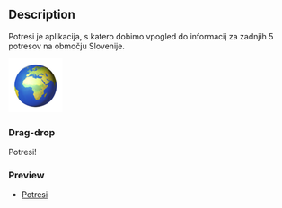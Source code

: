 ## Description
Potresi je aplikacija, s katero dobimo vpogled do informacij za zadnjih 5 potresov na območju Slovenije.

![Potresi](icon/favicon-96x96-dunplab-manifest-34707.png)

### Drag-drop

Potresi!

### Preview

* [Potresi](https://www.matejnovak.si/potresi/)
